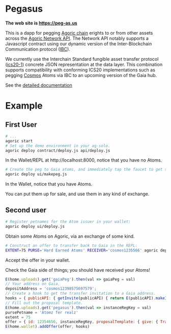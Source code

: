 # Pegasus

**The web site is https://peg-as.us**

This is a dapp for pegging [Agoric chain](https://agoric.com) erights to or from other assets across the [Agoric Network API](https://github.com/Agoric/agoric-sdk/blob/master/packages/SwingSet/docs/networking.md).  The Network API notably supports a Javascript contract using our dynamic version of the Inter-Blockchain Communication protocol ([IBC](https://cosmos.network/ibc)).

We currently use the Interchain Standard fungible asset transfer protocol ([ics20-1](https://github.com/cosmos/ics/tree/master/spec/ics-020-fungible-token-transfer)) concrete JSON representation at the data layer.  This combination supports compatibility with conforming ICS20 implementations such as pegging [Cosmos](https://cosmos.network) Atoms via IBC to an upcoming version of the Gaia hub.

See the [detailed documentation](https://docs.google.com/document/d/1m62GfGBxt0RhLx0x9qZJ907uEUsXYY4BRu-JsPhZ620/edit)

# Example

## First User

```sh
# ...
agoric start
# Set up the demo environment in your ag-solo.
agoric deploy contract/deploy.js api/deploy.js
```

In the Wallet/REPL at http://localhost:8000, notice that you have no Atoms.

```sh
# Create the peg to Gaia atoms, and immediately tap the faucet to get some.
agoric deploy ui/makepeg.js
```

In the Wallet, notice that you have Atoms.

You can put them up for sale, and use them in any kind of exchange.

## Second user

```sh
# Register petnames for the Atom issuer in your wallet:
agoric deploy ui/deploy.js
```

Obtain some Atoms on Agoric, via an exchange of some kind.

```sh
# Construct an offer to transfer back to Gaia in the REPL:
EXTENT=75 PURSE='Hard Earned Atoms' RECEIVER='cosmos1235566' agoric deploy ui/transfer.js
```

Accept the offer in your wallet.

Check the Gaia side of things; you should have received your Atoms!
```js
E(home.uploads).get('gaiaPeg').then(val => gaiaPeg = val)
// Your address on Gaia.
depositAddress = 'cosmos12398575697579';
// Create a hook to get the transfer invitation to a Gaia address.
hooks = { publicAPI: { getInvite(publicAPI) { return E(publicAPI).makeInviteToTransfer(gaiaPeg, depositAddress); }}}
// Fill out the proposal template.
E(home.uploads).get('pegasus').then(val => instanceRegKey = val)
pursePetname = 'Atomz fer realz'
extent = 75
offer = { id: 12354656, instanceRegKey, proposalTemplate: { give: { Transfer: { pursePetname, extent } }} }
E(home.wallet).addOffer(offer, hooks)
```
